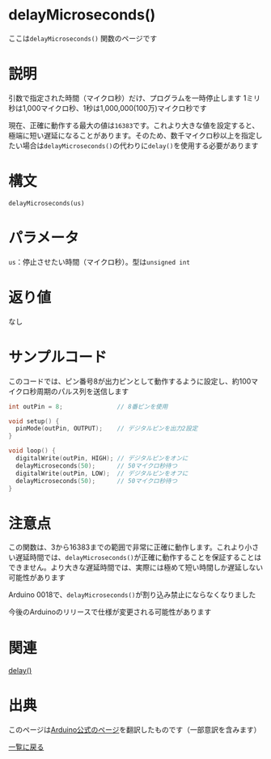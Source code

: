 # delayMicroseconds()

ここは`delayMicroseconds()` 関数のページです

# 説明

引数で指定された時間（マイクロ秒）だけ、プログラムを一時停止します
1ミリ秒は1,000マイクロ秒、1秒は1,000,000(100万)マイクロ秒です

現在、正確に動作する最大の値は`16383`です。これより大きな値を設定すると、極端に短い遅延になることがあります。そのため、数千マイクロ秒以上を指定したい場合は`delayMicroseconds()`の代わりに`delay()`を使用する必要があります

# 構文

`delayMicroseconds(us)`

# パラメータ

`us`：停止させたい時間（マイクロ秒）。型は`unsigned int`  

# 返り値

なし

# サンプルコード

このコードでは、ピン番号8が出力ピンとして動作するように設定し、約100マイクロ秒周期のパルス列を送信します

```cpp
int outPin = 8;               // 8番ピンを使用

void setup() {
  pinMode(outPin, OUTPUT);    // デジタルピンを出力2設定
}

void loop() {
  digitalWrite(outPin, HIGH); // デジタルピンをオンに
  delayMicroseconds(50);      // 50マイクロ秒待つ
  digitalWrite(outPin, LOW);  // デジタルピンをオフに
  delayMicroseconds(50);      // 50マイクロ秒待つ
}
```

# 注意点

この関数は、3から16383までの範囲で非常に正確に動作します。これより小さい遅延時間では、`delayMicroseconds()`が正確に動作することを保証することはできません。より大きな遅延時間では、実際には極めて短い時間しか遅延しない可能性があります

Arduino 0018で、`delayMicroseconds()`が割り込み禁止にならなくなりました

今後のArduinoのリリースで仕様が変更される可能性があります

# 関連

[delay()](./../delay)  

# 出典

このページは[Arduino公式のページ](https://www.arduino.cc/reference/en/language/functions/time/delaymicroseconds/)を翻訳したものです（一部意訳を含みます）

[一覧に戻る](https://docs.nchlab.net/Arduino/ref/)  
